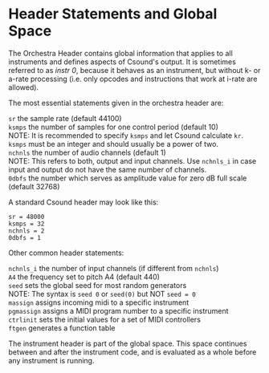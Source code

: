 # Header Statements and Global Space

The Orchestra Header contains global information that applies to all instruments and defines aspects of Csound's output. It is sometimes referred to as *instr 0*, because it behaves as an instrument, but without k- or a-rate processing (i.e. only opcodes and instructions that work at i-rate are allowed).

The most essential statements given in the orchestra header are:

`sr` the sample rate (default 44100)  
`ksmps` the number of samples for one control period (default 10)  
NOTE: It is recommended to specify `ksmps` and let Csound calculate `kr`. `ksmps` must be an integer and should usually be a power of two.  
`nchnls` the number of audio channels (default 1)  
NOTE: This refers to both, output and input channels. Use `nchnls_i` in case input and output do not have the same number of channels.  
`0dbfs` the number which serves as amplitude value for zero dB full scale (default 32768)

A standard Csound header may look like this:

```
sr = 48000
ksmps = 32
nchnls = 2
0dbfs = 1
```

Other common header statements:

`nchnls_i` the number of input channels (if different from `nchnls`)  
`A4` the frequency set to pitch A4 (default 440)  
`seed` sets the global seed for most random generators  
NOTE: The syntax is `seed 0` or `seed(0)` but NOT `seed = 0`  
`massign` assigns incoming midi to a specific instrument  
`pgmassign` assigns a MIDI program number to a specific instrument  
`ctrlinit` sets the initial values for a set of MIDI controllers  
`ftgen` generates a function table

The instrument header is part of the global space. This space continues between and after the instrument code, and is evaluated as a whole before any instrument is running. 
